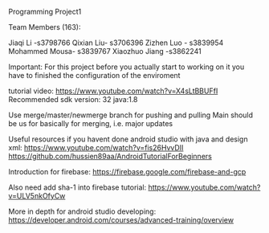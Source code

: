 Programming Project1

Team Members (163):

Jiaqi Li -s3798766 Qixian Liu- s3706396 Zizhen Luo - s3839954 Mohammed Mousa- s3839767 Xiaozhuo Jiang -s3862241

Important: For this project before you actually start to working on it you have to finished the configuration of the enviroment 

tutorial video: https://www.youtube.com/watch?v=X4sLtBBUFfI Recommended sdk version: 32 java:1.8

Use merge/master/newmerge branch for pushing and pulling Main should be us for basically for merging, i.e. major updates

Useful resources if you havent done android studio with java and  design xml: https://www.youtube.com/watch?v=fis26HvvDII  https://github.com/hussien89aa/AndroidTutorialForBeginners

Introduction for firebase: https://firebase.google.com/firebase-and-gcp

Also need add sha-1 into firebase tutorial: https://www.youtube.com/watch?v=ULV5nkOfyCw

More in depth for android studio developing:  https://developer.android.com/courses/advanced-training/overview


